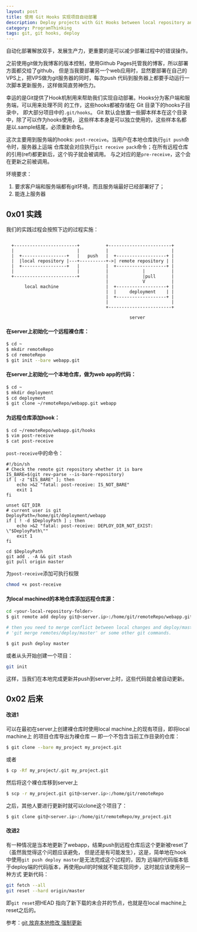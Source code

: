 ```yaml
---
layout: post
title: 使用 Git Hooks 实现项目自动部署
description: Deploy projects with Git Hooks between local repository and remote repository on remote machines
category: ProgramThinking
tags: git, git hooks, deploy
---
```


自动化部署解放双手，发展生产力，更重要的是可以减少部署过程中的错误操作。
<!--more-->

之前使用git做为我博客的版本控制，使用Github Pages托管我的博客，所以部署方面都交给了github，
但是当我要部署另一个web应用时，显然要部署在自己的VPS上，把VPS做为git服务器的同时，每次push
代码到服务器上都要手动运行一次脚本更新服务，这样做简直劳神伤力。

幸运的是Git提供了Hook机制用来帮助我们实现自动部署。Hooks分为客户端和服务端，可以用来处理不同
的工作，这些hooks都被存储在 Git 目录下的hooks子目录中，
即大部分项目中的`.git/hooks`。 Git 默认会放置一些脚本样本在这个目录中，除了可以作为hooks使用，
这些样本本身是可以独立使用的，这些样本名都是以.sample结尾，必须重新命名。

这次主要用到服务端的hooks: `post-receive`。当用户在本地仓库执行`git push`命令时，服务器上运端
仓库就会对应执行`git receive pack`命令；在所有远程仓库的引用(ref)都更新后，这个钩子就会被调用。
与之对应的是`pre-receive`，这个会在更新之前被调用。

环境要求：

1. 要求客户端和服务端都有git环境，而且服务端最好已经部署好了；
2. 能连上服务器

## 0x01 实践

我们的实践过程会按照下边的过程实施：

```

  +------------------------+          +------------------------+
  |                        |          |                        |
  |  +-----------------+   |   push   |  +-------------------+ |
  |  |local repository |---+----------+->| remote repository | |
  |  +-----------------+   |          |  +-------------------+ |
  |                        |          |             |          |
  +------------------------+          |             |pull      |
                                      |             V          |
       local machine                  |  +-------------------+ |
                                      |  |     deployment    | |
                                      |  +-------------------+ |
                                      |                        |
                                      +------------------------+

                                               server

```

#### 在server上初始化一个远程裸仓库：

```bash
$ cd ~
$ mkdir remoteRepo
$ cd remoteRepo
$ git init --bare webapp.git
```

#### 在server上初始化一个本地仓库，做为web app的代码：

```bash
$ cd ~
$ mkdir deployment
$ cd deployment
$ git clone ~/remoteRepo/webapp.git webapp
```

#### 为远程仓库添加hook：

```bash
$ cd ~/remoteRepo/webapp.git/hooks
$ vim post-receive
$ cat post-receive
```

`post-receive`中的命令：

```
#!/bin/sh
# Check the remote git repository whether it is bare
IS_BARE=$(git rev-parse --is-bare-repository)
if [ -z "$IS_BARE" ]; then
    echo >&2 "fatal: post-receive: IS_NOT_BARE"
    exit 1
fi

unset GIT_DIR
# current user is git
DeployPath=/home/git/deployment/webapp
if [ ! -d $DeployPath ] ; then
    echo >&2 "fatal: post-receive: DEPLOY_DIR_NOT_EXIST: \"$DeployPath\""
    exit 1
fi

cd $DeployPath
git add . -A && git stash
git pull origin master
```

为`post-receive`添加可执行权限

```bash
chmod +x post-receive
```

#### 为local machined的本地仓库添加远程仓库源：

```bash
cd <your-local-repository-folder>
$ git remote add deploy git@<server.ip>:/home/git/remoteRepo/webapp.git

# then you need to merge conflict between local changes and deploy/master before you push it.
# 'git merge remotes/deploy/master' or some other git commands.

$ git push deploy master
```

或者从头开始创建一个项目：

```bash
git init
```

这样，当我们在本地完成更新并push到server上时，这些代码就会被自动更新。

## 0x02 后来

#### 改进1

可以在最初在server上创建裸仓库时使用local machine上的现有项目，即将local machine上
的项目仓库导出为裸仓库 — 即一个不包含当前工作目录的仓库：

```bash
$ git clone --bare my_project my_project.git
```

或者

```bash
$ cp -Rf my_project/.git my_project.git
```

然后将这个裸仓库移到server上

```bash
$ scp -r my_project.git git@<server.ip>:/home/git/remoteRepo
```

之后，其他人要进行更新时就可以clone这个项目了：

```bash
$ git clone git@<server.ip>:/home/git/remoteRepo/my_project.git
```

#### 改进2

有一种情况是当本地更新了webapp，结果push到远程仓库后这个更新被reset了（虽然我觉得这个问题应该避免，
但是还是有可能发生），这是，简单地在hook中使用`git push deploy master`是无法完成这个过程的，因为
远端的代码版本低于deploy端的代码版本，再使用pull的时候就不能实现同步，这时就应该使用另一种方式
更新代码：

```bash
git fetch --all
git reset --hard origin/master
```

即`git reset`把HEAD 指向了新下载的未合并的节点，也就是在local machine上reset之后的。

参考：[git 放弃本地修改 强制更新](http://blog.csdn.net/a06062125/article/details/11727273)

